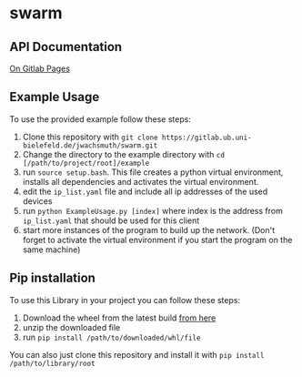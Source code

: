 # swarm

## API Documentation

[On Gitlab Pages](https://jwachsmuth.pages.ub.uni-bielefeld.de/swarm)

## Example Usage

To use the provided example follow these steps:
1. Clone this repository with `git clone https://gitlab.ub.uni-bielefeld.de/jwachsmuth/swarm.git`
2. Change the directory to the example directory with `cd [/path/to/project/root]/example`
3. run `source setup.bash`. This file creates a python virtual environment, installs all dependencies and activates the virtual environment.
4. edit the `ip_list.yaml` file and include all ip addresses of the used devices
5. run `python ExampleUsage.py [index]` where index is the address from `ip_list.yaml` that should be used for this client
6. start more instances of the program to build up the network. (Don't forget to activate the virtual environment if you start the program on the same machine)

## Pip installation

To use this Library in your project you can follow these steps:
1. Download the wheel from the latest build [from here](https://gitlab.ub.uni-bielefeld.de/jwachsmuth/swarm/-/jobs/artifacts/main/download?job=run)
2. unzip the downloaded file
3. run `pip install /path/to/downloaded/whl/file`

You can also just clone this repository and install it with `pip install /path/to/library/root`

